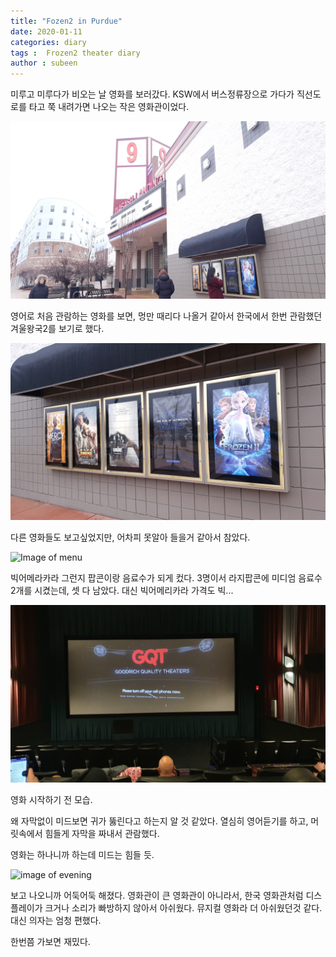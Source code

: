 ```yaml
---
title: "Fozen2 in Purdue"
date: 2020-01-11
categories: diary
tags :  Frozen2 theater diary
author : subeen
---
```


미루고 미루다가 비오는 날 영화를 보러갔다. KSW에서 버스정류장으로 가다가 직선도로를 타고 쭉 내려가면 나오는 작은 영화관이었다.

![Image of theater](https://raw.githubusercontent.com/purdueblog/purdueblog.github.io/master/assets/images/KakaoTalk_20200114_024111098_05.jpg)

영어로 처음 관람하는 영화를 보면, 멍만 때리다 나올거 같아서 한국에서 한번 관람했던 겨울왕국2를 보기로 했다.

![Image of movie lists](https://raw.githubusercontent.com/purdueblog/purdueblog.github.io/master/assets/images/KakaoTalk_20200114_024111098_04.jpg)

다른 영화들도 보고싶었지만, 어차피 못알아 들을거 같아서 참았다.

![Image of menu](https://github.com/purdueblog/purdueblog.github.io/blob/master/assets/images/KakaoTalk_20200114_024111098_01.jpg?raw=true)

빅어메라카라 그런지 팝콘이랑 음료수가 되게 컸다. 3명이서 라지팝콘에 미디엄 음료수 2개를 시켰는데, 셋 다 남았다. 대신 빅어메리카라 가격도 빅...

![Theater Image](https://raw.githubusercontent.com/purdueblog/purdueblog.github.io/master/assets/images/KakaoTalk_20200114_024111098_03.jpg)

영화 시작하기 전 모습.

왜 자막없이 미드보면 귀가 뚫린다고 하는지 알 것 같았다. 열심히 영어듣기를 하고, 머릿속에서 힘들게 자막을 짜내서 관람했다.

영화는 하나니까 하는데 미드는 힘들 듯.


![image of evening](https://github.com/purdueblog/purdueblog.github.io/blob/master/assets/images/KakaoTalk_20200114_024111098_02.jpg?raw=true)

보고 나오니까 어둑어둑 해졌다. 영화관이 큰 영화관이 아니라서, 한국 영화관처럼 디스플레이가 크거나 소리가 빠방하지 않아서 아쉬웠다. 
뮤지컬 영화라 더 아쉬웠던것 같다. 대신 의자는 엄청 편했다.

한번쯤 가보면 재밌다.
